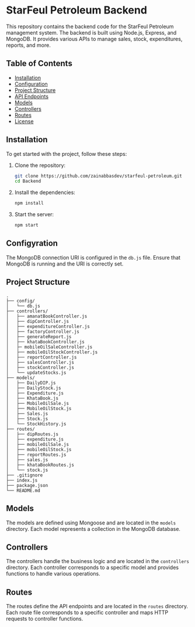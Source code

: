 # StarFeul Petroleum Backend

This repository contains the backend code for the StarFeul Petroleum management system. The backend is built using Node.js, Express, and MongoDB. It provides various APIs to manage sales, stock, expenditures, reports, and more.

## Table of Contents

- [Installation](#installation)
- [Configuration](#configuration)
- [Project Structure](#project-structure)
- [API Endpoints](#api-endpoints)
- [Models](#models)
- [Controllers](#controllers)
- [Routes](#routes)
- [License](#license)

## Installation

To get started with the project, follow these steps:

1. Clone the repository:
   ```sh
   git clone https://github.com/zainabbasdev/starfeul-petroleum.git
   cd Backend
   ```
2. Install the dependencies:
   ```sh
   npm install
   ```
3. Start the server:
   ```sh
   npm start
   ```

## Configyration

The MongoDB connection URI is configured in the `db.js` file. Ensure that MongoDB is running and the URI is correctly set.

## Project Structure

    .
    ├── config/
    │   └── db.js
    ├── controllers/
    │   ├── amanatBookController.js
    │   ├── dipController.js
    │   ├── expenditureController.js
    │   ├── factoryController.js
    │   ├── generateReport.js
    │   ├── khataBookController.js
    │   ├─ mobileOilSaleController.js
    │   ├── mobileOilStockController.js
    │   ├── reportController.js
    │   ├── salesController.js
    │   ├── stockController.js
    │   └── updateStocks.js
    ├── models/
    │   ├── DailyDIP.js
    │   ├── DailyStock.js
    │   ├── Expenditure.js
    │   ├── KhataBook.js
    │   ├── MobileOilSale.js
    │   ├── MobileOilStock.js
    │   ├── Sales.js
    │   ├── Stock.js
    │   └── StockHistory.js
    ├── routes/
    │   ├── dipRoutes.js
    │   ├── expenditure.js
    │   ├── mobileOilSale.js
    │   ├── mobileOilStock.js
    │   ├── reportRoutes.js
    │   ├── sales.js
    │   ├── khataBookRoutes.js
    │   └── stock.js
    ├── .gitignore
    ├── index.js
    ├── package.json
    └── README.md

## Models

The models are defined using Mongoose and are located in the `models` directory. Each model represents a collection in the MongoDB database.

## Controllers

The controllers handle the business logic and are located in the `controllers` directory. Each controller corresponds to a specific model and provides functions to handle various operations.

## Routes

The routes define the API endpoints and are located in the `routes` directory. Each route file corresponds to a specific controller and maps HTTP requests to controller functions.
